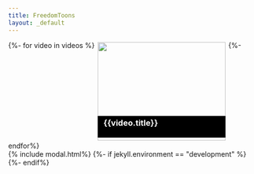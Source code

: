 ```yaml
---
title: FreedomToons
layout: _default
---
```


<style>
	.grid-tile{
		display: inline-block;
		height: 200px;
		width: 260px;
		margin: 2px;
		vertical-align: top;
	}
	figure img{
		width: 100%;
		position: relative;
		top:0;
		left:0;
		z-index: -1;
	}
	figcaption{
		position: relative;
		top: -50px;
		background-color: #000;
		color: #FFF;
		height: 2.75rem;
		font-size: 14px;
	}
	figcaption h3{
		margin: 0;
		padding: .25rem .75rem;
	}
</style>
<div class="grid-list">
	{%- for video in videos %}
	<figure class="grid-tile" id='myBtn'>
		<a href='videos/{{ video.title | slug }}/'>
			<img src="https://i.ytimg.com/vi/{{video.id}}/hqdefault.jpg" alt="">
			<figcaption><h3>{{video.title}}</h3></figcaption>
		</a>
	</figure>
	{%-endfor%}
</div>
{% include modal.html%}
<script>
</script>
{%- if jekyll.environment == "development" %}
<!-- {% include todo.html%}-->
{%- endif%}
